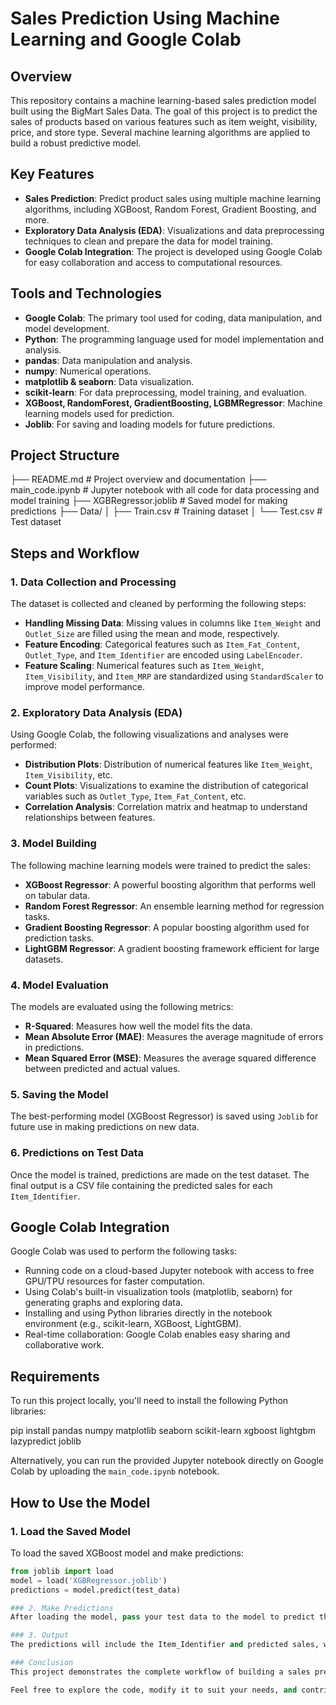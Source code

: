 # Sales Prediction Using Machine Learning and Google Colab

## Overview
This repository contains a machine learning-based sales prediction model built using the BigMart Sales Data. The goal of this project is to predict the sales of products based on various features such as item weight, visibility, price, and store type. Several machine learning algorithms are applied to build a robust predictive model.

## Key Features
- **Sales Prediction**: Predict product sales using multiple machine learning algorithms, including XGBoost, Random Forest, Gradient Boosting, and more.
- **Exploratory Data Analysis (EDA)**: Visualizations and data preprocessing techniques to clean and prepare the data for model training.
- **Google Colab Integration**: The project is developed using Google Colab for easy collaboration and access to computational resources.

## Tools and Technologies
- **Google Colab**: The primary tool used for coding, data manipulation, and model development.
- **Python**: The programming language used for model implementation and analysis.
- **pandas**: Data manipulation and analysis.
- **numpy**: Numerical operations.
- **matplotlib & seaborn**: Data visualization.
- **scikit-learn**: For data preprocessing, model training, and evaluation.
- **XGBoost, RandomForest, GradientBoosting, LGBMRegressor**: Machine learning models used for prediction.
- **Joblib**: For saving and loading models for future predictions.

## Project Structure
├── README.md # Project overview and documentation ├── main_code.ipynb # Jupyter notebook with all code for data processing and model training ├── XGBRegressor.joblib # Saved model for making predictions ├── Data/ │ ├── Train.csv # Training dataset │ └── Test.csv # Test dataset


## Steps and Workflow

### 1. Data Collection and Processing
The dataset is collected and cleaned by performing the following steps:
- **Handling Missing Data**: Missing values in columns like `Item_Weight` and `Outlet_Size` are filled using the mean and mode, respectively.
- **Feature Encoding**: Categorical features such as `Item_Fat_Content`, `Outlet_Type`, and `Item_Identifier` are encoded using `LabelEncoder`.
- **Feature Scaling**: Numerical features such as `Item_Weight`, `Item_Visibility`, and `Item_MRP` are standardized using `StandardScaler` to improve model performance.

### 2. Exploratory Data Analysis (EDA)
Using Google Colab, the following visualizations and analyses were performed:
- **Distribution Plots**: Distribution of numerical features like `Item_Weight`, `Item_Visibility`, etc.
- **Count Plots**: Visualizations to examine the distribution of categorical variables such as `Outlet_Type`, `Item_Fat_Content`, etc.
- **Correlation Analysis**: Correlation matrix and heatmap to understand relationships between features.

### 3. Model Building
The following machine learning models were trained to predict the sales:
- **XGBoost Regressor**: A powerful boosting algorithm that performs well on tabular data.
- **Random Forest Regressor**: An ensemble learning method for regression tasks.
- **Gradient Boosting Regressor**: A popular boosting algorithm used for prediction tasks.
- **LightGBM Regressor**: A gradient boosting framework efficient for large datasets.

### 4. Model Evaluation
The models are evaluated using the following metrics:
- **R-Squared**: Measures how well the model fits the data.
- **Mean Absolute Error (MAE)**: Measures the average magnitude of errors in predictions.
- **Mean Squared Error (MSE)**: Measures the average squared difference between predicted and actual values.

### 5. Saving the Model
The best-performing model (XGBoost Regressor) is saved using `Joblib` for future use in making predictions on new data.

### 6. Predictions on Test Data
Once the model is trained, predictions are made on the test dataset. The final output is a CSV file containing the predicted sales for each `Item_Identifier`.

## Google Colab Integration
Google Colab was used to perform the following tasks:
- Running code on a cloud-based Jupyter notebook with access to free GPU/TPU resources for faster computation.
- Using Colab's built-in visualization tools (matplotlib, seaborn) for generating graphs and exploring data.
- Installing and using Python libraries directly in the notebook environment (e.g., scikit-learn, XGBoost, LightGBM).
- Real-time collaboration: Google Colab enables easy sharing and collaborative work.

## Requirements
To run this project locally, you'll need to install the following Python libraries:

pip install pandas numpy matplotlib seaborn scikit-learn xgboost lightgbm lazypredict joblib

Alternatively, you can run the provided Jupyter notebook directly on Google Colab by uploading the `main_code.ipynb` notebook.

## How to Use the Model

### 1. Load the Saved Model
To load the saved XGBoost model and make predictions:
```python
from joblib import load
model = load('XGBRegressor.joblib')
predictions = model.predict(test_data)

### 2. Make Predictions
After loading the model, pass your test data to the model to predict the sales for respective products.

### 3. Output
The predictions will include the Item_Identifier and predicted sales, which can be saved into a new CSV file for further analysis.

### Conclusion
This project demonstrates the complete workflow of building a sales prediction model from scratch. It covers data cleaning, feature engineering, model building, and evaluation. The use of Google Colab facilitates easy collaboration and access to computational resources for training and evaluating the models.

Feel free to explore the code, modify it to suit your needs, and contribute to the project. If you have any questions, don't hesitate to open an issue!
